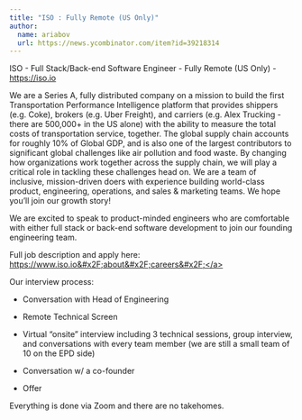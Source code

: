 ```yaml
---
title: "ISO : Fully Remote (US Only)"
author:
  name: ariabov
  url: https://news.ycombinator.com/item?id=39218314
---
```

ISO - Full Stack&#x2F;Back-end Software Engineer - Fully Remote (US Only) - <a href="https:&#x2F;&#x2F;iso.io" rel="nofollow">https:&#x2F;&#x2F;iso.io</a>

We are a Series A, fully distributed company on a mission to build the first Transportation Performance Intelligence platform that provides shippers (e.g. Coke), brokers (e.g. Uber Freight), and carriers (e.g. Alex Trucking - there are 500,000+ in the US alone) with the ability to measure the total costs of transportation service, together. The global supply chain accounts for roughly 10% of Global GDP, and is also one of the largest contributors to significant global challenges like air pollution and food waste. By changing how organizations work together across the supply chain, we will play a critical role in tackling these challenges head on. We are a team of inclusive, mission-driven doers with experience building world-class product, engineering, operations, and sales &amp; marketing teams. We hope you’ll join our growth story!

We are excited to speak to product-minded engineers who are comfortable with either full stack or back-end software development to join our founding engineering team.

Full job description and apply here: <a href="https:&#x2F;&#x2F;www.iso.io&#x2F;about&#x2F;careers&#x2F;" rel="nofollow">https:&#x2F;&#x2F;www.iso.io&#x2F;about&#x2F;careers&#x2F;</a>

Our interview process:

* Conversation with Head of Engineering

* Remote Technical Screen

* Virtual “onsite” interview including 3 technical sessions, group interview, and conversations with every team member (we are still a small team of 10 on the EPD side)

* Conversation w&#x2F; a co-founder

* Offer

Everything is done via Zoom and there are no takehomes.
